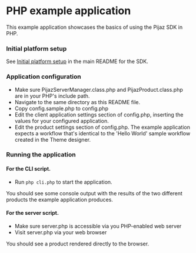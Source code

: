 PHP example application
===========================

This example application showcases the basics of using the Pijaz SDK in PHP.


### Initial platform setup

See [Initial platform setup](https://github.com/pijaz/pijaz-sdk#initial-platform-setup) in the main README for the SDK.


### Application configuration

* Make sure PijazServerManager.class.php and PijazProduct.class.php are in your PHP's include path.
* Navigate to the same directory as this README file.
* Copy config.sample.php to config.php
* Edit the client application settings section of config.php, inserting the values for your configured application.
* Edit the product settings section of config.php. The example application expects a workflow that's identical to the 'Hello World' sample workflow created in the Theme designer.


### Running the application

#### For the CLI script.

* Run `php cli.php` to start the application.

You should see some console output with the results of the two different products the example application produces.

#### For the server script.

* Make sure server.php is accessible via you PHP-enabled web server
* Visit server.php via your web browser

You should see a product rendered directly to the browser.
